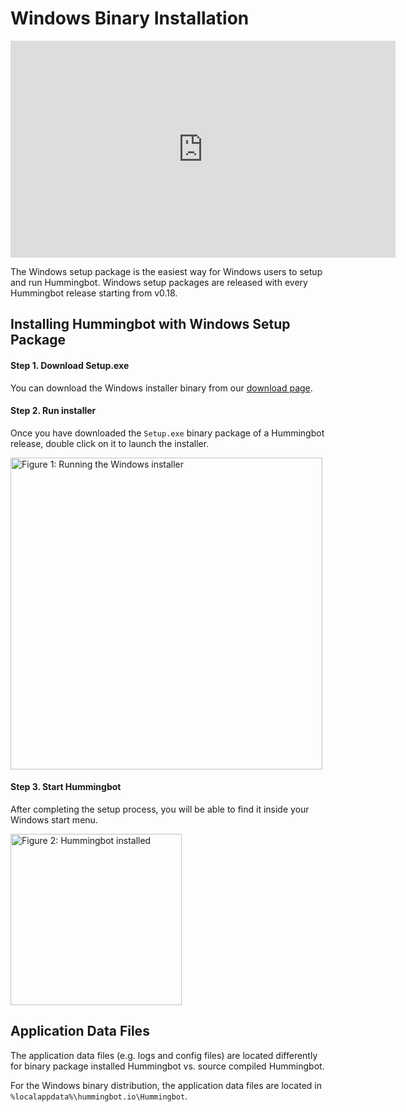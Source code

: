 # Windows Binary Installation

<iframe width="616" height="347" src="https://www.youtube.com/embed/9TsZ_xjExXs"    frameborder="0" allow="accelerometer; autoplay; encrypted-media; gyroscope; picture-in-picture" allowfullscreen>
</iframe>

The Windows setup package is the easiest way for Windows users to setup and run Hummingbot. Windows setup packages are released with every Hummingbot release starting from v0.18.

## Installing Hummingbot with Windows Setup Package

#### Step 1. Download Setup.exe

You can download the Windows installer binary from our [download page](https://hummingbot.io/download).

#### Step 2. Run installer

Once you have downloaded the `Setup.exe` binary package of a Hummingbot release, double click on it to launch the installer.

<img alt="Figure 1: Running the Windows installer" src="/assets/img/windows-setup-1.png" width="499" />

#### Step 3. Start Hummingbot

After completing the setup process, you will be able to find it inside your Windows start menu.

<img alt="Figure 2: Hummingbot installed" src="/assets/img/windows-setup-2.png" width="274" />


## Application Data Files

The application data files (e.g. logs and config files) are located differently for binary package installed Hummingbot vs. source compiled Hummingbot.

For the Windows binary distribution, the application data files are located in `%localappdata%\hummingbot.io\Hummingbot`.